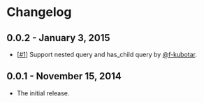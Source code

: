 # Changelog

## 0.0.2 - January 3, 2015

- [[#1](https://github.com/increments/es-query-builder/pull/1)] Support nested query and has_child query by [@f-kubotar](https://github.com/f-kubotar).

## 0.0.1 - November 15, 2014

- The initial release.

